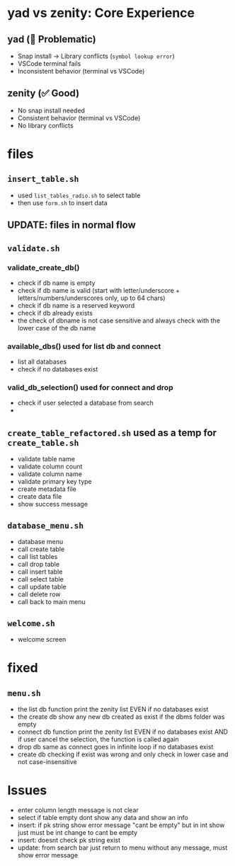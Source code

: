 # yad vs zenity: Core Experience

## yad (🚫 Problematic)
- Snap install → Library conflicts (`symbol lookup error`)
- VSCode terminal fails 
- Inconsistent behavior (terminal vs VSCode)

## zenity (✅ Good)
- No snap install needed
- Consistent behavior (terminal vs VSCode)
- No library conflicts

# files

## `insert_table.sh` 
- used `list_tables_radio.sh` to select table
- then use `form.sh` to insert data

## UPDATE: files in normal flow


## `validate.sh` 

### validate_create_db()
- check if db name is empty
- check if db name is valid (start with letter/underscore + letters/numbers/underscores only, up to 64 chars)
- check if db name is a reserved keyword
- check if db already exists
- the check of dbname is not case sensitive and always check with the lower case of the db name 

### available_dbs() used for list db and connect 
- list all databases
- check if no databases exist

### valid_db_selection() used for connect and drop
- check if user selected a database from search 
-

## `create_table_refactored.sh` used as a temp for `create_table.sh` 
- validate table name
- validate column count
- validate column name
- validate primary key type
- create metadata file
- create data file
- show success message


## `database_menu.sh` 
- database menu
- call create table
- call list tables
- call drop table
- call insert table
- call select table
- call update table
- call delete row
- call back to main menu

## `welcome.sh` 
- welcome screen


# fixed
## `menu.sh` 
- the list db function print the zenity list EVEN if no databases exist 
- the create db show any new db created as exist if the dbms folder was empty
- connect db function print the zenity list EVEN if no databases exist AND if user cancel the selection, the function is called again
- drop db same as connect goes in infinite loop if no databases exist
- create db checking if exist was wrong and only check in lower case and not case-insensitive

# Issues
- enter column length message is not clear
- select if table empty dont show any data and show an info 
- insert: if pk string show error message "cant be empty" but in int show just must be int change to cant be empty
- insert: doesnt check pk string exist 
- update: from search bar just return to menu without any message, must show error message

